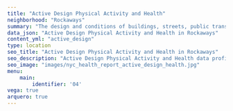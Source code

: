 ```yaml
---
title: "Active Design Physical Activity and Health"
neighborhood: "Rockaways"
summary: "The design and conditions of buildings, streets, public transportation and parks influence physical activity, use of active transportation and other healthy behavior. A neighborhood's features can also impact the safety of its residents."
data_json: "Active Design Physical Activity and Health in Rockaways"
content_yml: "active_design"
type: location
seo_title: "Active Design Physical Activity and Health in Rockaways"
seo_description: "Active Design Physical Activity and Health data profile for the Rockaways neighborhood of NYC."
seo_image: "images/nyc_health_report_active_design_health.jpg"
menu:
    main:
        identifier: '04'
vega: true
arquero: true
---
```

